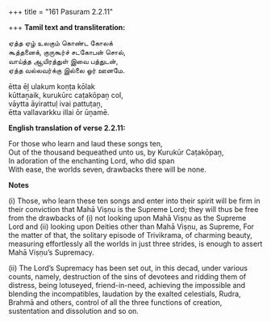+++
title = "161 Pasuram 2.2.11"

+++
**Tamil text and transliteration:**

ஏத்த ஏழ் உலகும் கொண்ட கோலக்  
கூத்தனைக், குருகூர்ச் சடகோபன் சொல்,  
வாய்த்த ஆயிரத்துள் இவை பத்துடன்,  
ஏத்த வல்லவர்க்கு இல்லை ஓர் ஊனமே.

ētta ēḻ ulakum koṇṭa kōlak  
kūttaṉaik, kurukūrc caṭakōpaṉ col,  
vāytta āyirattuḷ ivai pattuṭaṉ,  
ētta vallavarkku illai ōr ūṉamē.

**English translation of verse 2.2.11:**

For those who learn and laud these songs ten,  
Out of the thousand bequeathed unto us, by Kurukūr Caṭakōpaṉ,  
In adoration of the enchanting Lord, who did span  
With ease, the worlds seven, drawbacks there will be none.

**Notes**

\(i\) Those, who learn these ten songs and enter into their spirit will be firm in their conviction that Mahā Viṣṇu is the Supreme Lord; they will thus be free from the drawbacks of (i) not looking upon Mahā Viṣṇu as the Supreme Lord and (ii) looking upon Deities other than Mahā Viṣṇu, as Supreme, For the matter of that, the solitary episode of Trivikrama, of charming beauty, measuring effortlessly all the worlds in just three strides, is enough to assert Mahā Viṣṇu’s Supremacy.

\(ii\) The Lord’s Supremacy has been set out, in this decad, under various counts, namely, destruction of the sins of devotees and ridding them of distress, being lotuseyed, friend-in-need, achieving the impossible and blending the incompatibles, laudation by the exalted celestials, Rudra, Brahmā and others, control of all the three functions of creation, sustentation and dissolution and so on.


